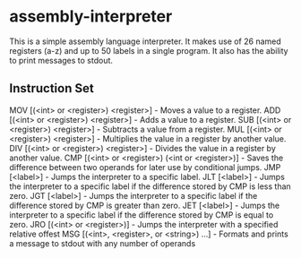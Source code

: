# assembly-interpreter

This is a simple assembly language interpreter. It makes use of 26 named registers (a-z) and up to 50 labels in a single program. It also has the ability to print messages to stdout.

## Instruction Set
MOV [(\<int\> or \<register\>) \<register\>] - Moves a value to a register.
ADD [(\<int\> or \<register\>) \<register\>] - Adds a value to a register.
SUB [(\<int\> or \<register\>) \<register\>] - Subtracts a value from a register.
MUL [(\<int\> or \<register\>) \<register\>] - Multiplies the value in a register by another value.
DIV [(\<int\> or \<register\>) \<register\>] - Divides the value in a register by another value.
CMP [(\<int\> or \<register\>) (\<int or \<register\>)] - Saves the difference between two operands for later use by conditional jumps.
JMP [\<label\>] - Jumps the interpreter to a specific label.
JLT [\<label\>] - Jumps the interpreter to a specific label if the difference stored by CMP is less than zero.
JGT [\<label\>] - Jumps the interpreter to a specific label if the difference stored by CMP is greater than zero.
JET [\<label\>] - Jumps the interpreter to a specific label if the difference stored by CMP is equal to zero.
JRO [(\<int\> or \<register\>)] - Jumps the interpreter with a specified relative offest
MSG [(\<int\>, \<register\>, or \<string\>) ...] - Formats and prints a message to stdout with any number of operands
